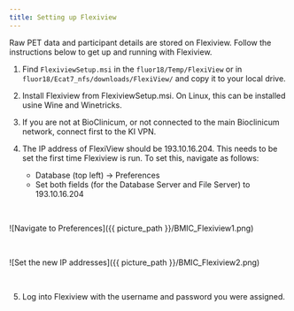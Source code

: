 ```yaml
---
title: Setting up Flexiview
---
```



Raw PET data and participant details are stored on Flexiview. Follow the instructions below to get up and running with Flexiview.

1. Find `FlexiviewSetup.msi` in the  `fluor18/Temp/FlexiView` or in `fluor18/Ecat7_nfs/downloads/FlexiView/` and copy it to your local drive.

2. Install Flexiview from FlexiviewSetup.msi.  On Linux, this can be installed usine Wine and Winetricks.
  
3. If you are not at BioClinicum, or not connected to the main Bioclinicum network, connect first to the KI VPN.

4. The IP address of FlexiView should be 193.10.16.204. This needs to be set the first time Flexiview is run.  To set this, navigate as follows:
   * Database (top left) -> Preferences
   * Set both fields (for the Database Server and File Server) to 193.10.16.204
  
  <br>
  
  ![Navigate to Preferences]({{ picture_path }}/BMIC_Flexiview1.png)
  
  <br>
  
  ![Set the new IP addresses]({{ picture_path }}/BMIC_Flexiview2.png)
  
  <br>
  
5. Log into Flexiview with the username and password you were assigned.
